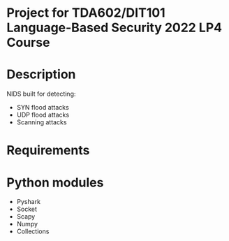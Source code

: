 # Project for TDA602/DIT101 Language-Based Security 2022 LP4 Course

# Description
NIDS built for detecting:
 - SYN flood attacks
 - UDP flood attacks
 - Scanning attacks

# Requirements

# Python modules
 - Pyshark
 - Socket
 - Scapy
 - Numpy
 - Collections
